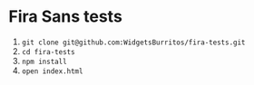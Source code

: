 # Fira Sans tests

1. `git clone git@github.com:WidgetsBurritos/fira-tests.git`
2. `cd fira-tests`
3. `npm install`
4. `open index.html`
